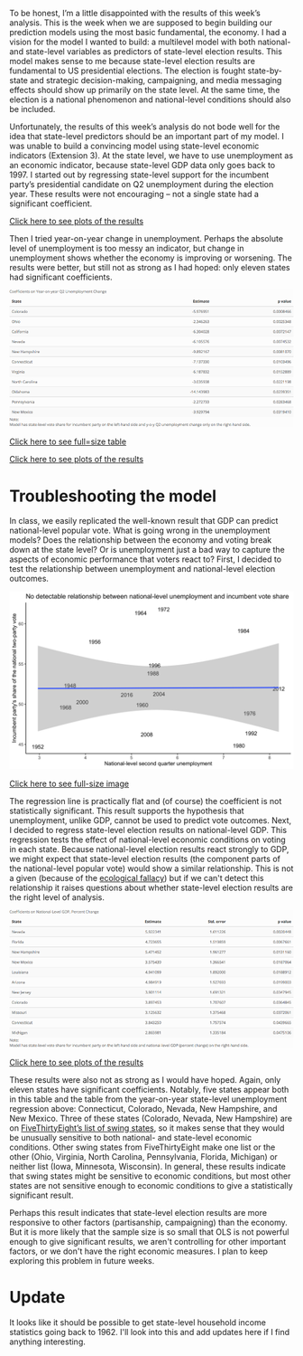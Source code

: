 To be honest, I’m a little disappointed with the results of this week’s analysis. This is the week when we are supposed to begin building our prediction models using the most basic fundamental, the economy. I had a vision for the model I wanted to build: a multilevel model with both national- and state-level variables as predictors of state-level election results. This model makes sense to me because state-level election results are fundamental to US presidential elections. The election is fought state-by-state and strategic decision-making, campaigning, and media messaging effects should show up primarily on the state level. At the same time, the election is a national phenomenon and national-level conditions should also be included.

Unfortunately, the results of this week’s analysis do not bode well for the idea that state-level predictors should be an important part of my model. I was unable to build a convincing model using state-level economic indicators (Extension 3). At the state level, we have to use unemployment as an economic indicator, because state-level GDP data only goes back to 1997. I started out by regressing state-level support for the incumbent party’s presidential candidate on Q2 unemployment during the election year. These results were not encouraging – not a single state had a significant coefficient. 

[Click here to see plots of the results](https://hwsimpson33.github.io/pres2020/images/state_raw_ec_plot.png)

Then I tried year-on-year change in unemployment. Perhaps the absolute level of unemployment is too messy an indicator, but change in unemployment shows whether the economy is improving or worsening. The results were better, but still not as strong as I had hoped: only eleven states had significant coefficients.

<img src = "../images/state_diff_ec_table.png">

[Click here to see full=size table](https://hwsimpson33.github.io/pres2020/images/state_diff_ec_table.png)

[Click here to see plots of the results](https://hwsimpson33.github.io/pres2020/images/state_diff_ec_plot.png)

# Troubleshooting the model
In class, we easily replicated the well-known result that GDP can predict national-level popular vote. What is going wrong in the unemployment models? Does the relationship between the economy and voting break down at the state level? Or is unemployment just a bad way to capture the aspects of economic performance that voters react to? First, I decided to test the relationship between unemployment and national-level election outcomes. 

<img src = "../images/nat_unem_plot.png">

[Click here to see full-size image](https://hwsimpson33.github.io/pres2020/images/nat_unem_plot.png)

The regression line is practically flat and (of course) the coefficient is not statistically significant. This result supports the hypothesis that unemployment, unlike GDP, cannot be used to predict vote outcomes. 
Next, I decided to regress state-level election results on national-level GDP. This regression tests the effect of national-level economic conditions on voting in each state. Because national-level election results react strongly to GDP, we might expect that state-level election results (the component parts of the national-level popular vote) would show a similar relationship. This is not a given (because of the [ecological fallacy](https://en.wikipedia.org/wiki/Ecological_fallacy)) but if we can't detect this relationship it raises questions about whether state-level election results are the right level of analysis.

<img src = "../images/nat_state_ec_table.png">

[Click here to see plots of the results](https://hwsimpson33.github.io/pres2020/images/nat_state_ec_plot.png)

These results were also not as strong as I would have hoped. Again, only eleven states have significant coefficients. Notably, five states appear both in this table and the table from the year-on-year state-level unemployment regression above: Connecticut, Colorado, Nevada, New Hampshire, and New Mexico. Three of these states (Colorado, Nevada, New Hampshire) are on [FiveThirtyEight’s list of swing states](https://en.wikipedia.org/wiki/Swing_state), so it makes sense that they would be unusually sensitive to both national- and state-level economic conditions. Other swing states from FiveThirtyEight make one list or the other (Ohio, Virginia, North Carolina, Pennsylvania, Florida, Michigan) or neither list (Iowa, Minnesota, Wisconsin). In general, these results indicate that swing states might be sensitive to economic conditions, but most other states are not sensitive enough to economic conditions to give a statistically significant result.

Perhaps this result indicates that state-level election results are more responsive to other factors (partisanship, campaigning) than the economy. But it is more likely that the sample size is so small that OLS is not powerful enough to give significant results, we aren't controlling for other important factors, or we don't have the right economic measures. I plan to keep exploring this problem in future weeks.


# Update
It looks like it should be possible to get state-level household income statistics going back to 1962. I'll look into this and add updates here if I find anything interesting.
